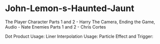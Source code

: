 # John-Lemon-s-Haunted-Jaunt

The Player Character Parts 1 and 2 - Harry
The Camera, Ending the Game, Audio - Nate
Enemies Parts 1 and 2 - Chris Cortes

Dot Product Usage:
Liner Interpolation Usage:
Particle Effect and Trigger:
